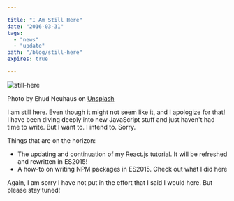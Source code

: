 ```yaml
---

title: "I Am Still Here"
date: "2016-03-31"
tags:
  - "news"
  - "update"
path: "/blog/still-here"
expires: true

---
```


<img src="./ehud-neuhaus-224501-unsplash.jpg" class="img-fluid" alt="still-here">
<p class="unsplash mb-4">Photo by Ehud Neuhaus on <a href="https://unsplash.com/">Unsplash</a></p>

I am still here. Even though it might not seem like it, and I apologize for that! I have been diving deeply into new JavaScript stuff and just haven't had time to write. But I want to. I intend to. Sorry.

Things that are on the horizon:

* The updating and continuation of my React.js tutorial. It will be refreshed and rewritten in ES2015!
* A how-to on writing NPM packages in ES2015. Check out what I did here

Again, I am sorry I have not put in the effort that I said I would here. But please stay tuned!
